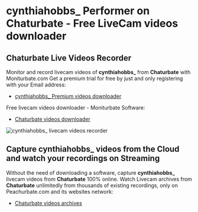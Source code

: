 # cynthiahobbs_ Performer on Chaturbate - Free LiveCam videos downloader

## Chaturbate Live Videos Recorder

Monitor and record livecam videos of **cynthiahobbs_** from **Chaturbate** with Moniturbate.com
Get a premium trial for free by just and only registering with your Email address:
* [cynthiahobbs_ Premium videos downloader](https://moniturbate.com/request-demo-licence-key.html)

Free livecam videos downloader - Moniturbate Software:
* [Chaturbate videos downloader](https://moniturbate.com/moniturbate-download-software.html)

![cynthiahobbs_ livecam videos recorder](https://peachurnet.com/templates/moniturbate-software.png)


## Capture cynthiahobbs_ videos from the Cloud and watch your recordings on Streaming

Without the need of downloading a software, capture **cynthiahobbs_** livecam videos from **Chaturbate** 100% online.
Watch Livecam archives from **Chaturbate** unlimitedly from thousands of existing recordings, only on Peachurbate.com and its websites network:
* [Chaturbate videos archives](https://peachurnet.com/)